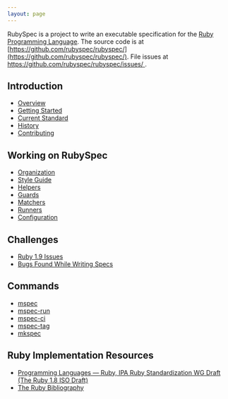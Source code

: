 ```yaml
---
layout: page
---
```


RubySpec is a project to write an executable specification for the [Ruby
Programming Language](http://ruby-lang.org/). The source code is at
[https://github.com/rubyspec/rubyspec/](https://github.com/rubyspec/rubyspec/).
File issues at [https://github.com/rubyspec/rubyspec/issues/
](https://github.com/rubyspec/rubyspec/issues/).


## Introduction

* [Overview](/overview/)
* [Getting Started](/getting_started/)
* [Current Standard](/current_standard/)
* [History](/history/)
* [Contributing](/contributing/)


## Working on RubySpec

* [Organization](/organization/)
* [Style Guide](/style_guide/)
* [Helpers](/helpers/)
* [Guards](/guards/)
* [Matchers](/matchers/)
* [Runners](/runners/)
* [Configuration](/configuration/)


## Challenges

* [Ruby 1.9 Issues](/ruby-1.9-issues/)
* [Bugs Found While Writing Specs](/bugs_found/)


## Commands

* [mspec](/mspec/)
* [mspec-run](/mspec-run/)
* [mspec-ci](/mspec-ci/)
* [mspec-tag](/mspec-tag/)
* [mkspec](/mkspec/)


## Ruby Implementation Resources

* [Programming Languages — Ruby, IPA Ruby Standardization WG Draft (The Ruby 1.8 ISO Draft)](https://www.ipa.go.jp/osc/english/ruby/)
* [The Ruby Bibliography](http://rubybib.org/)
